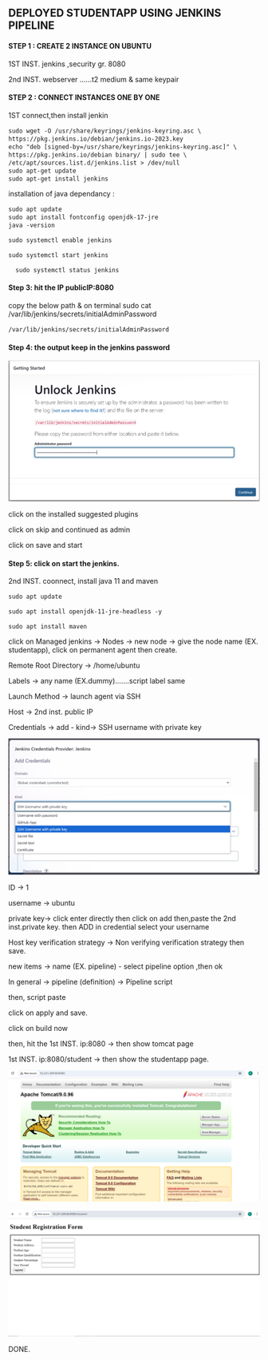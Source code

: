 ## DEPLOYED STUDENTAPP USING JENKINS PIPELINE


#### STEP 1 : CREATE 2 INSTANCE ON UBUNTU

1ST INST. jenkins ,security gr. 8080

2nd INST. webserver ......t2 medium & same keypair

#### STEP 2 : CONNECT INSTANCES ONE BY ONE

1ST connect,then install jenkin
    
  ```
  sudo wget -O /usr/share/keyrings/jenkins-keyring.asc \
  https://pkg.jenkins.io/debian/jenkins.io-2023.key
  echo "deb [signed-by=/usr/share/keyrings/jenkins-keyring.asc]" \
  https://pkg.jenkins.io/debian binary/ | sudo tee \
  /etc/apt/sources.list.d/jenkins.list > /dev/null
  sudo apt-get update
  sudo apt-get install jenkins
  ```

 installation of java dependancy :

  ```
  sudo apt update
  sudo apt install fontconfig openjdk-17-jre
  java -version
  ```
  ```
  sudo systemctl enable jenkins 
   ```

  ```
  sudo systemctl start jenkins
  ```

```
  sudo systemctl status jenkins
```

#### Step 3: hit the IP   publicIP:8080

copy the below path & on terminal sudo cat /var/lib/jenkins/secrets/initialAdminPassword

```
/var/lib/jenkins/secrets/initialAdminPassword
```

#### Step 4:  the output keep in the jenkins password 

![alt text](<Screenshot (351).png>)

click on the installed suggested plugins 

click on skip and continued as admin 

click on save and start 

#### Step 5:  click on start the jenkins.

2nd INST. coonnect, install java 11 and maven

```
sudo apt update
```


```
sudo apt install openjdk-11-jre-headless -y
```
```
sudo apt install maven
```


click on Managed jenkins -> Nodes -> new node -> give the node name (EX. studentapp), click on permanent agent then create.

Remote Root Directory -> /home/ubuntu 

Labels -> any name (EX.dummy).......script label same 

Launch Method -> launch agent via SSH

Host -> 2nd inst. public IP

Credentials -> add - kind-> SSH username with private key 

![alt text](<Screenshot (352).png>)

ID -> 1 

username -> ubuntu

private key-> click enter directly then click on add then,paste the 2nd inst.private key. then ADD in credential select your username

Host key verification strategy -> Non verifying verification strategy
then save.



new items -> name (EX. pipeline) - select pipeline option ,then ok

In general -> pipeline (definition) -> Pipeline script

then, script paste

click on apply and save.

click on build now

then, hit  the  1st INST. ip:8080 -> then show tomcat page

1st INST. ip:8080/student -> then show the studentapp page.

![alt text](<Screenshot (353)-2.png>)

![alt text](<Screenshot (354).png>)

DONE.
